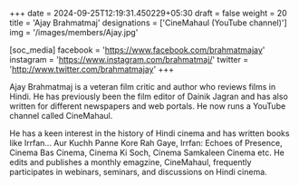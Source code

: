 +++
date = 2024-09-25T12:19:31.450229+05:30
draft = false
weight = 20
title = 'Ajay Brahmatmaj'
designations = ['CineMahaul (YouTube channel)']
img = '/images/members/Ajay.jpg'

[soc_media]
facebook = 'https://www.facebook.com/brahmatmajay'
instagram = 'https://www.instagram.com/brahmatmaj/'
twitter = 'http://www.twitter.com/brahmatmajay'
+++

Ajay Brahmatmaj is a veteran film critic and author who reviews films in Hindi. He has previously been the film editor of Dainik Jagran and has also written for different newspapers and web portals. He now runs a YouTube channel called CineMahaul.

He has a keen interest in the history of Hindi cinema and has written books like Irrfan... Aur Kuchh Panne Kore Rah Gaye, Irrfan: Echoes of Presence, Cinema Bas Cinema, Cinema Ki Soch, Cinema Samkaleen Cinema etc. He edits and publishes a monthly emagzine, CineMahaul, frequently participates in webinars, seminars, and discussions on Hindi cinema.
